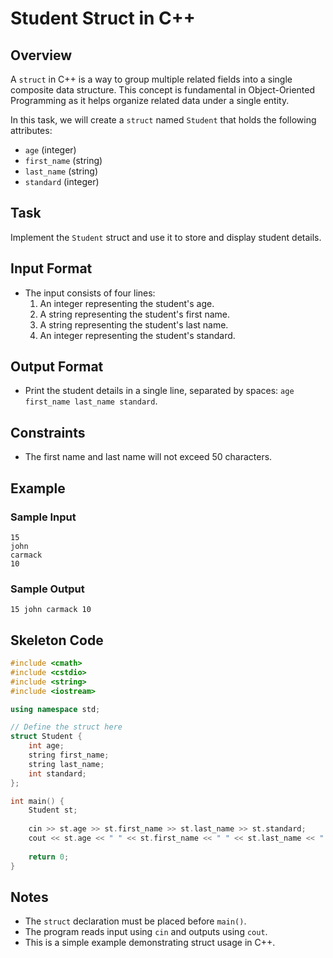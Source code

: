 # Student Struct in C++

## Overview
A `struct` in C++ is a way to group multiple related fields into a single composite data structure. This concept is fundamental in Object-Oriented Programming as it helps organize related data under a single entity.

In this task, we will create a `struct` named `Student` that holds the following attributes:
- `age` (integer)
- `first_name` (string)
- `last_name` (string)
- `standard` (integer)

## Task
Implement the `Student` struct and use it to store and display student details.

## Input Format
- The input consists of four lines:
  1. An integer representing the student's age.
  2. A string representing the student's first name.
  3. A string representing the student's last name.
  4. An integer representing the student's standard.

## Output Format
- Print the student details in a single line, separated by spaces: `age first_name last_name standard`.

## Constraints
- The first name and last name will not exceed 50 characters.

## Example

### Sample Input
```
15
john
carmack
10
```

### Sample Output
```
15 john carmack 10
```

## Skeleton Code
```cpp
#include <cmath>
#include <cstdio>
#include <string>
#include <iostream>

using namespace std;

// Define the struct here
struct Student {
    int age;
    string first_name;
    string last_name;
    int standard;
};

int main() {
    Student st;
    
    cin >> st.age >> st.first_name >> st.last_name >> st.standard;
    cout << st.age << " " << st.first_name << " " << st.last_name << " " << st.standard;
    
    return 0;
}
```

## Notes
- The `struct` declaration must be placed before `main()`.
- The program reads input using `cin` and outputs using `cout`.
- This is a simple example demonstrating struct usage in C++.


